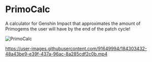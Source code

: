 # PrimoCalc

A calculator for Genshin Impact that approximates the amount of Primogems the user will have by the end of the patch cycle! 

![PrimoCalc](https://user-images.githubusercontent.com/91649994/184303393-1091971b-ef3e-4502-a673-6df1237aee79.PNG)


https://user-images.githubusercontent.com/91649994/184303432-48a43be9-e39f-437a-96ac-8a285cdf2c0b.mp4

